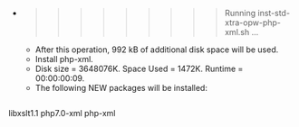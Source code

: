 * >>>>>>>>> Running inst-std-xtra-opw-php-xml.sh ...
  * After this operation, 992 kB of additional disk space will be used.
  * Install php-xml.
  * Disk size = 3648076K. Space Used = 1472K. Runtime = 00:00:00:09.
  * The following NEW packages will be installed:
  ```bash
libxslt1.1 php7.0-xml php-xml
  ```
